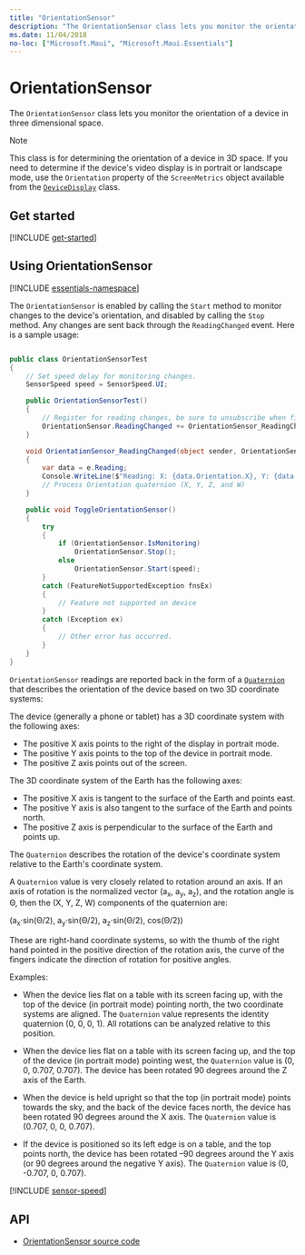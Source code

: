 ```yaml
---
title: "OrientationSensor"
description: "The OrientationSensor class lets you monitor the orientation of a device in three-dimensional space."
ms.date: 11/04/2018
no-loc: ["Microsoft.Maui", "Microsoft.Maui.Essentials"]
---
```

# OrientationSensor

The `OrientationSensor` class lets you monitor the orientation of a device in three dimensional space.

> [!NOTE]
> This class is for determining the orientation of a device in 3D space. If you need to determine if the device's video display is in portrait or landscape mode, use the `Orientation` property of the `ScreenMetrics` object available from the [`DeviceDisplay`](device-display.md) class.

## Get started

[!INCLUDE [get-started](includes/get-started.md)]

## Using OrientationSensor

[!INCLUDE [essentials-namespace](includes/essentials-namespace.md)]

The `OrientationSensor` is enabled by calling the `Start` method to monitor changes to the device's orientation, and disabled by calling the `Stop` method. Any changes are sent back through the `ReadingChanged` event. Here is a sample usage:

```csharp

public class OrientationSensorTest
{
    // Set speed delay for monitoring changes.
    SensorSpeed speed = SensorSpeed.UI;

    public OrientationSensorTest()
    {
        // Register for reading changes, be sure to unsubscribe when finished
        OrientationSensor.ReadingChanged += OrientationSensor_ReadingChanged;
    }

    void OrientationSensor_ReadingChanged(object sender, OrientationSensorChangedEventArgs e)
    {
        var data = e.Reading;
        Console.WriteLine($"Reading: X: {data.Orientation.X}, Y: {data.Orientation.Y}, Z: {data.Orientation.Z}, W: {data.Orientation.W}");
        // Process Orientation quaternion (X, Y, Z, and W)
    }

    public void ToggleOrientationSensor()
    {
        try
        {
            if (OrientationSensor.IsMonitoring)
                OrientationSensor.Stop();
            else
                OrientationSensor.Start(speed);
        }
        catch (FeatureNotSupportedException fnsEx)
        {
            // Feature not supported on device
        }
        catch (Exception ex)
        {
            // Other error has occurred.
        }
    }
}
```

`OrientationSensor` readings are reported back in the form of a [`Quaternion`](xref:System.Numerics.Quaternion) that describes the orientation of the device based on two 3D coordinate systems:

The device (generally a phone or tablet) has a 3D coordinate system with the following axes:

- The positive X axis points to the right of the display in portrait mode.
- The positive Y axis points to the top of the device in portrait mode.
- The positive Z axis points out of the screen.

The 3D coordinate system of the Earth has the following axes:

- The positive X axis is tangent to the surface of the Earth and points east.
- The positive Y axis is also tangent to the surface of the Earth and points north.
- The positive Z axis is perpendicular to the surface of the Earth and points up.

The `Quaternion` describes the rotation of the device's coordinate system relative to the Earth's coordinate system.

A `Quaternion` value is very closely related to rotation around an axis. If an axis of rotation is the normalized vector (a<sub>x</sub>, a<sub>y</sub>, a<sub>z</sub>), and the rotation angle is Θ, then the (X, Y, Z, W) components of the quaternion are:

(a<sub>x</sub>·sin(Θ/2), a<sub>y</sub>·sin(Θ/2), a<sub>z</sub>·sin(Θ/2), cos(Θ/2))

These are right-hand coordinate systems, so with the thumb of the right hand pointed in the positive direction of the rotation axis, the curve of the fingers indicate the direction of rotation for positive angles.

Examples:

- When the device lies flat on a table with its screen facing up, with the top of the device (in portrait mode) pointing north, the two coordinate systems are aligned. The `Quaternion` value represents the identity quaternion (0, 0, 0, 1). All rotations can be analyzed relative to this position.

- When the device lies flat on a table with its screen facing up, and the top of the device (in portrait mode) pointing west, the `Quaternion` value is (0, 0, 0.707, 0.707). The device has been rotated 90 degrees around the Z axis of the Earth.

- When the device is held upright so that the top (in portrait mode) points towards the sky, and the back of the device faces north, the device has been rotated 90 degrees around the X axis. The `Quaternion` value is (0.707, 0, 0, 0.707).

- If the device is positioned so its left edge is on a table, and the top points north, the device has been rotated &ndash;90 degrees around the Y axis (or 90 degrees around the negative Y axis). The `Quaternion` value is (0, -0.707, 0, 0.707).

[!INCLUDE [sensor-speed](includes/sensor-speed.md)]

## API

- [OrientationSensor source code](https://github.com/xamarin/Essentials/tree/main/Xamarin.Essentials/OrientationSensor)
<!-- - [OrientationSensor API documentation](xref:Microsoft.Maui.Essentials.OrientationSensor)-->
